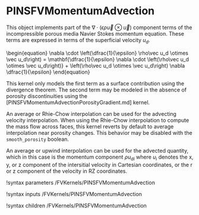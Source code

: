 # PINSFVMomentumAdvection

This object implements part of the $\nabla \cdot \left(\epsilon \rho\vec u \otimes \vec u\right)$ component
terms of the incompressible porous media Navier Stokes momentum equation. These terms are
expressed in terms of the superficial velocity $u_d$.

\begin{equation}
\nabla \cdot \left(\dfrac{1}{\epsilon} \rho\vec u_d \otimes \vec u_d\right) = \mathbf{\dfrac{1}{\epsilon} \nabla \cdot \left(\rho\vec u_d \otimes \vec u_d\right)} + \left(\rho\vec u_d \otimes \vec u_d\right) \nabla \dfrac{1}{\epsilon}
\end{equation}

This kernel only models the first term as a surface contribution using the divergence theorem.
The second term may be modeled in the absence of porosity discontinuities using the
[PINSFVMomentumAdvectionPorosityGradient.md] kernel.

An average or Rhie-Chow interpolation can be used for the advecting velocity interpolation.
When using the Rhie-Chow interpolation to compute the mass flow across faces, this kernel
reverts by default to average interpolation near porosity changes. This behavior may be disabled
with the `smooth_porosity` boolean.

An average or upwind interpolation can be used for the advected quantity, which in this
case is the momentum component $\rho u_{di}$ where $u_{i}$ denotes the x, y, or z
component of the intersitial velocity in Cartesian coordinates, or the r or z component of
the velocity in RZ coordinates.

!syntax parameters /FVKernels/PINSFVMomentumAdvection

!syntax inputs /FVKernels/PINSFVMomentumAdvection

!syntax children /FVKernels/PINSFVMomentumAdvection
